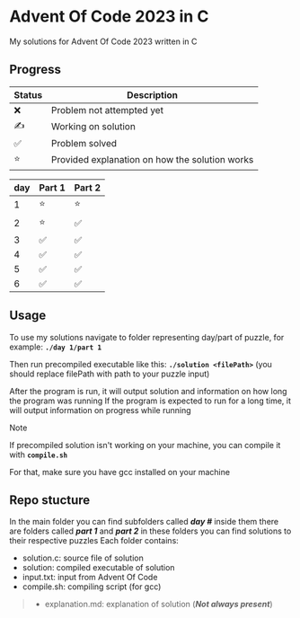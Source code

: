 # Advent Of Code 2023 in C

My solutions for Advent Of Code 2023 written in C

## Progress
| Status | Description |
| ------ | ----------- |
| ❌     | Problem not attempted yet |
| ✍     | Working on solution |
| ✅     | Problem solved |
| ⭐     | Provided explanation on how the solution works |

| day | Part 1 | Part 2 |
|-----|--------|--------|
| 1   |  ⭐   |   ⭐   |
| 2   |  ⭐   |   ✅   |
| 3   |  ✅   |   ✅   |
| 4   |  ✅   |   ✅   |
| 5   |  ✅   |   ✅   |
| 6   |  ✅   |   ✅   |

## Usage
To use my solutions navigate to folder representing day/part of puzzle, for example: **``./day 1/part 1``**


Then run precompiled executable like this: **``./solution <filePath>``** (you should replace filePath with path to your puzzle input)

After the program is run, it will output solution and information on how long the program was running
If the program is expected to run for a long time, it will output information on progress while running 


>[!NOTE]
>If precompiled solution isn't working on your machine, you can compile it with **``compile.sh``**
>
>For that, make sure you have gcc installed on your machine

## Repo stucture
In the main folder you can find subfolders called ***day #***
inside them there are folders called ***part 1*** and ***part 2***
in these folders you can find solutions to their respective puzzles
Each folder contains:
- solution.c: source file of solution
- solution: compiled executable of solution
- input.txt: input from Advent Of Code
- compile.sh: compiling script (for gcc)
> - explanation.md: explanation of solution (***Not always present***)
